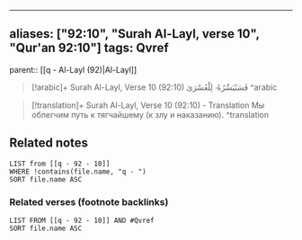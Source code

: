 
---
aliases: ["92:10", "Surah Al-Layl, verse 10", "Qur'an 92:10"]
tags: Qvref
---

parent:: [[q - Al-Layl (92)|Al-Layl]]

> [!arabic]+ Surah Al-Layl, Verse 10 (92:10)
> <span class="quran-arabic">فَسَنُيَسِّرُهُۥ لِلْعُسْرَىٰ</span>
^arabic

> [!translation]+ Surah Al-Layl, Verse 10 (92:10) - Translation
> Мы облегчим путь к тягчайшему (к злу и наказанию).
^translation



## Related notes
```dataview
LIST from [[q - 92 - 10]]
WHERE !contains(file.name, "q - ")
SORT file.name ASC
```

### Related verses (footnote backlinks)
```dataview
LIST FROM [[q - 92 - 10]] AND #Qvref
SORT file.name ASC
```

